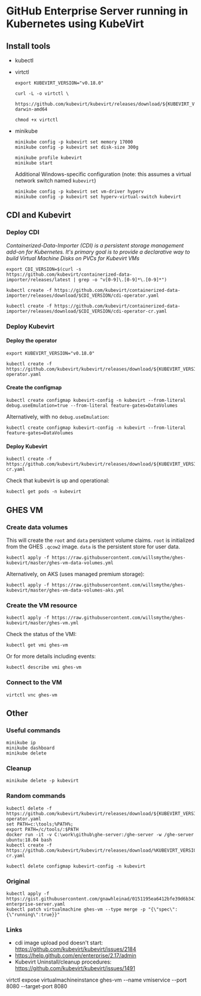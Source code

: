 
# GitHub Enterprise Server running in Kubernetes using KubeVirt

## Install tools

* kubectl
* virtctl
  ```
  export KUBEVIRT_VERSION="v0.18.0"
  
  curl -L -o virtctl \
      https://github.com/kubevirt/kubevirt/releases/download/${KUBEVIRT_VERSION}/virtctl-${KUBEVIRT_VERSION}-darwin-amd64

  chmod +x virtctl 
  ```

* minikube
  ```
  minikube config -p kubevirt set memory 17000
  minikube config -p kubevirt set disk-size 300g

  minikube profile kubevirt
  minikube start
  ```
  Additional Windows-specific configuration (note: this assumes a virtual network switch named `kubevirt`)
  ```
  minikube config -p kubevirt set vm-driver hyperv
  minikube config -p kubevirt set hyperv-virtual-switch kubevirt
  ```
   

## CDI and Kubevirt

### Deploy CDI

*Containerized-Data-Importer (CDI) is a persistent storage management add-on for Kubernetes. It's primary goal is to provide a declarative way to build Virtual Machine Disks on PVCs for Kubevirt VMs*

```
export CDI_VERSION=$(curl -s https://github.com/kubevirt/containerized-data-importer/releases/latest | grep -o "v[0-9]\.[0-9]*\.[0-9]*")
```
```
kubectl create -f https://github.com/kubevirt/containerized-data-importer/releases/download/$CDI_VERSION/cdi-operator.yaml
```
```
kubectl create -f https://github.com/kubevirt/containerized-data-importer/releases/download/$CDI_VERSION/cdi-operator-cr.yaml
```

### Deploy Kubevirt


#### Deploy the operator

```
export KUBEVIRT_VERSION="v0.18.0"
```

```
kubectl create -f https://github.com/kubevirt/kubevirt/releases/download/${KUBEVIRT_VERSION}/kubevirt-operator.yaml
```

#### Create the configmap

```
kubectl create configmap kubevirt-config -n kubevirt --from-literal debug.useEmulation=true --from-literal feature-gates=DataVolumes
```

Alternatively, with no `debug.useEmulation`:

```
kubectl create configmap kubevirt-config -n kubevirt --from-literal feature-gates=DataVolumes
```

#### Deploy Kubevirt

```
kubectl create -f https://github.com/kubevirt/kubevirt/releases/download/${KUBEVIRT_VERSION}/kubevirt-cr.yaml
```

Check that kubevirt is up and operational:

```
kubectl get pods -n kubevirt
```

## GHES VM

### Create data volumes

This will create the `root` and `data` persistent volume claims. `root` is initialized from the GHES `.qcow2` image. `data` is the persistent store for user data.

```
kubectl apply -f https://raw.githubusercontent.com/willsmythe/ghes-kubevirt/master/ghes-vm-data-volumes.yml
```

Alternatively, on AKS (uses managed premium storage):

```
kubectl apply -f https://raw.githubusercontent.com/willsmythe/ghes-kubevirt/master/ghes-vm-data-volumes-aks.yml
```

### Create the VM resource

```
kubectl apply -f https://raw.githubusercontent.com/willsmythe/ghes-kubevirt/master/ghes-vm.yml
```

Check the status of the VMI:

```
kubectl get vmi ghes-vm
```

Or for more details including events:

```
kubectl describe vmi ghes-vm
```

### Connect to the VM

```
virtctl vnc ghes-vm
```

## Other

### Useful commands

```
minikube ip
minikube dashboard
minikube delete
```

### Cleanup

```
minikube delete -p kubevirt
```

### Random commands

```
kubectl delete -f https://github.com/kubevirt/kubevirt/releases/download/${KUBEVIRT_VERSION}/kubevirt-operator.yaml
set PATH=c:\tools;%PATH%;
export PATH=/c/tools/:$PATH
docker run -it -v C:\work\github\ghe-server:/ghe-server -w /ghe-server ubuntu:18.04 bash
kubectl create -f https://github.com/kubevirt/kubevirt/releases/download/%KUBEVIRT_VERSION%/kubevirt-cr.yaml
```

```
kubectl delete configmap kubevirt-config -n kubevirt
```

### Original

```
kubectl apply -f https://gist.githubusercontent.com/gnawhleinad/0151195ea6412bfe39d6b341666ebcc2/raw/b4e35c8bb71b957c01a04bcfe39efdeeaa7a0b9c/github-enterprise-server.yaml
kubectl patch virtualmachine ghes-vm --type merge -p "{\"spec\":{\"running\":true}}"
```

### Links

* cdi image upload pod doesn't start: https://github.com/kubevirt/kubevirt/issues/2184
* https://help.github.com/en/enterprise/2.17/admin
* Kubevirt Uninstall/cleanup procedures: https://github.com/kubevirt/kubevirt/issues/1491


virtctl expose virtualmachineinstance ghes-vm --name vmiservice --port 8080 --target-port 8080
